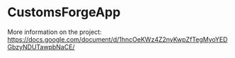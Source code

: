 CustomsForgeApp
===============

More information on the project:
https://docs.google.com/document/d/1hncOeKWz4Z2nyKwpZfTegMyoYEDGbzyNDUTawpbNaCE/
